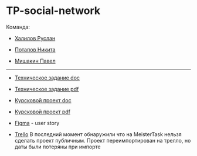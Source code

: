 # TP-social-network

Команда:

* [Халилов Руслан](https://github.com/LordOfTheApples123)

* [Потапов Никита](https://github.com/Nikita-hubn)

* [Мишакин Павел](https://github.com/mishakinGIT)



---

* [Техническое задание doc](https://github.com/LordOfTheApples123/TP-social-network/blob/main/Наше%20ТЗ.docx)

* [Техническое задание pdf](https://github.com/LordOfTheApples123/TP-social-network/blob/main/Наше%20ТЗ.pdf)

* [Курсковой проект doc](https://github.com/LordOfTheApples123/TP-social-network/blob/main/курсач.docx)

* [Курсковой проект pdf](https://github.com/LordOfTheApples123/TP-social-network/blob/main/курсач.pdf)

* [Figma](https://www.figma.com/file/WVUgSzo3tYtN9jqK1H5m4I/Untitled?node-id=0-1&t=HyA5iGcAf7c3CrWk-0) - user story

* [Trello](https://trello.com/b/qyFzH3Gd/тп)
В последний момент обнаружили что на MeisterTask нельзя сделать проект публичным. Проект переимпортирован на трелло, но даты были потеряны при импорте
